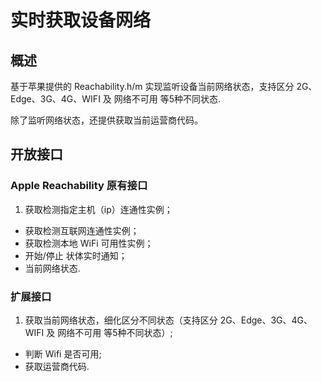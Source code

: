 # 实时获取设备网络

## 概述

基于苹果提供的 Reachability.h/m 实现监听设备当前网络状态，支持区分 2G、Edge、3G、4G、WIFI 及 网络不可用 等5种不同状态.

除了监听网络状态，还提供获取当前运营商代码。

## 开放接口
### Apple Reachability 原有接口
1. 获取检测指定主机（ip）连通性实例；
* 获取检测互联网连通性实例；
* 获取检测本地 WiFi 可用性实例；
* 开始/停止 状体实时通知；
* 当前网络状态.

### 扩展接口
1. 获取当前网络状态，细化区分不同状态（支持区分 2G、Edge、3G、4G、WIFI 及 网络不可用 等5种不同状态）;
* 判断 Wifi 是否可用;
* 获取运营商代码.

